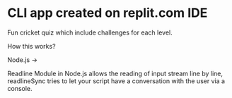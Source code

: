 # CLI app created on replit.com IDE

Fun cricket quiz which include challenges for each level. 

How this works?

Node.js -> 

Readline Module in Node.js allows the reading of input stream line by line, readlineSync tries to let your script have a conversation with the user via a console.